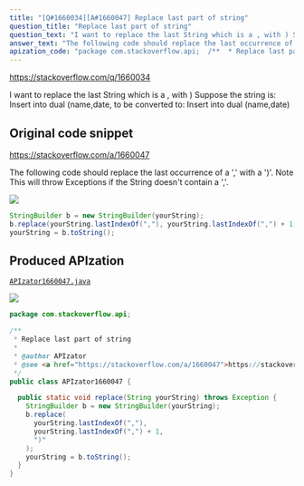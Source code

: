 ```yaml
---
title: "[Q#1660034][A#1660047] Replace last part of string"
question_title: "Replace last part of string"
question_text: "I want to replace the last String which is a , with ) Suppose the string is: Insert into dual (name,date, to be converted to: Insert into dual (name,date)"
answer_text: "The following code should replace the last occurrence of a ',' with a ')'. Note  This will throw Exceptions if the String doesn't contain a ','."
apization_code: "package com.stackoverflow.api;  /**  * Replace last part of string  *  * @author APIzator  * @see <a href=\"https://stackoverflow.com/a/1660047\">https://stackoverflow.com/a/1660047</a>  */ public class APIzator1660047 {    public static void replace(String yourString) throws Exception {     StringBuilder b = new StringBuilder(yourString);     b.replace(       yourString.lastIndexOf(\",\"),       yourString.lastIndexOf(\",\") + 1,       \")\"     );     yourString = b.toString();   } }"
---
```


https://stackoverflow.com/q/1660034

I want to replace the last String which is a , with )
Suppose the string is:
Insert into dual (name,date,
to be converted to:
Insert into dual (name,date)



## Original code snippet

https://stackoverflow.com/a/1660047

The following code should replace the last occurrence of a &#x27;,&#x27; with a &#x27;)&#x27;.
Note  This will throw Exceptions if the String doesn&#x27;t contain a &#x27;,&#x27;.

<div class="code-logo"><img src="/stackoverflow.png" /></div>

```java
StringBuilder b = new StringBuilder(yourString);
b.replace(yourString.lastIndexOf(","), yourString.lastIndexOf(",") + 1, ")" );
yourString = b.toString();
```

## Produced APIzation

[`APIzator1660047.java`](https://github.com/pasqualesalza/apization/raw/main/data/search/APIzator1660047.java)

<div class="code-logo"><img src="/apizator.png" /></div>

```java
package com.stackoverflow.api;

/**
 * Replace last part of string
 *
 * @author APIzator
 * @see <a href="https://stackoverflow.com/a/1660047">https://stackoverflow.com/a/1660047</a>
 */
public class APIzator1660047 {

  public static void replace(String yourString) throws Exception {
    StringBuilder b = new StringBuilder(yourString);
    b.replace(
      yourString.lastIndexOf(","),
      yourString.lastIndexOf(",") + 1,
      ")"
    );
    yourString = b.toString();
  }
}

```